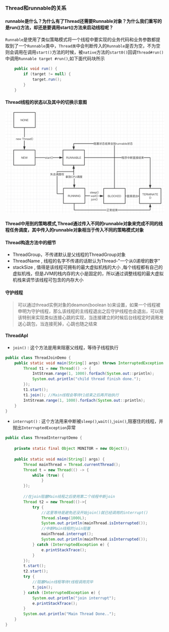 ### Thread和runnable的关系
#### runnable是什么？为什么有了Thread还需要Runnable对象？为什么我们重写的是run()方法，却还是要调用start()方法来启动线程呢？

`Runnable`是使用了类似策略模式将一个线程中要实现的业务代码和业务参数都提取到了一个`Runnable`类中，`Thread类`中会判断传入的`Runnable`是否为空，不为空则会调用在调用`start()`方法的时候，被`native`方法的`start0()`回调`Thread#run()`中调用`Runnable target #run()`,如下面代码块所示

```java
    public void run() {
        if (target != null) {
            target.run();
        }
    }
```

#### Thread线程的状态以及其中的切换示意图

![thread state](images/thread.png)

#### Thread中用到的策略模式,Thread通过传入不同的runnable对象来完成不同的线程任务调度，其中传入的runnable对象相当于传入不同的策略模式对象

#### Thread构造方法中的细节
- ThreadGroup，不传递默认是父线程的ThreadGroup对象
- ThreadName , 线程的名字不传递的话默认为Thread-"一个从0递增的数字"
-  stackSize , 值得是该线程可拥有的最大虚拟机栈的大小 ,每个线程都有自己的虚拟机栈，但是JVM的栈内存的大小是固定的，所以通过调整线程的最大虚拟机栈来调节该线程可包含的内存大小

#### 守护线程
> 可以通过thread实例对象的deamon(boolean b)来设置，如果一个线程被申明为守护线程，那么该线程的主线程退出之后守护线程也会退出，可以用该特别来实现类似连接心跳的实现，当连接建立的时候后台线程定时调用发送心跳包，当连接死掉，心跳也随之结束

#### ThreadApI

- `join()` : 这个方法是用来阻塞父线程，等待子线程执行

```java
public class ThreadJoinDemo {
    public static void main(String[] args) throws InterruptedException {
        Thread t1 = new Thread(() -> {
            IntStream.range(1, 1000).forEach(System.out::println);
            System.out.println("child thread finish done.");
        });
        t1.start();
        t1.join(); //Main线程会等待t1结束之后再开始执行
        IntStream.range(1, 1000).forEach(System.out::println);
    }
}
```

- `interrupt()` : 这个方法用来中断被`sleep()`,`wait()`,`join()`,阻塞住的线程，并抛出`InterruptedException`异常
```java
public class ThreadInterruptDemo {

    private static final Object MONITOR = new Object();

    public static void main(String[] args) {
        Thread mainThread = Thread.currentThread();
        Thread t = new Thread(() -> {
            while (true) {
                }
        });

        //在join阻塞Main线程之后使用第二个线程中断join
        Thread t2 = new Thread(()->{
            try {
                //这里等待是避免还没开始join()就已经调用的interrupt()
                Thread.sleep(1000L);
                System.out.println(mainThread.isInterrupted());
                //中断Main线程的join阻塞
                mainThread.interrupt();
                System.out.println(mainThread.isInterrupted());
            } catch (InterruptedException e) {
                e.printStackTrace();
            }
        });
        t.start();
        t2.start();
        try {
            //阻塞Main线程等待t线程调用完毕
            t.join();
        } catch (InterruptedException e) {
            System.out.println("join interrupt");
            e.printStackTrace();
        }
        System.out.println("Main Thread Done..");
    }
}
```

